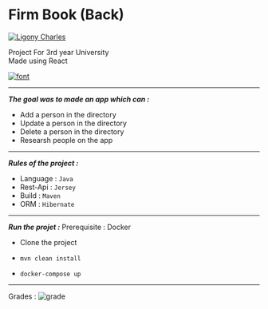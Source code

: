# Firm Book (Back)
[![Ligony Charles](https://img.shields.io/badge/Charles-LinkedIn-1E90E7.svg)](https://www.linkedin.com/in/charles-ligony-893177134/)

Project For 3rd year University   
Made using React

[![font](https://img.shields.io/badge/FirmBook-Front-41A48D.svg)](https://github.com/CharlesLgn/firm-book-front)

***

___The goal was to made an app which can :___

 -  Add a person in the directory
 -  Update a person in the directory
 -  Delete a person in the directory 
 -  Researsh people on the app
 
***

___Rules of the project :___

 - Language : `Java`
 - Rest-Api : `Jersey`
 - Build : `Maven`
 - ORM : `Hibernate`
 
***
 
___Run the projet :___
Prerequisite : Docker

 - Clone the project
 
 - `mvn clean install`
 - `docker-compose up`
 
***
  
Grades  :   ![grade](https://img.shields.io/badge/18-20-00BB00.svg)
